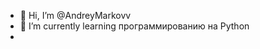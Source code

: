 - 👋 Hi, I’m @AndreyMarkovv 
- 🌱 I’m currently learning  программированию на Python
-

<!---
AndreyMarkovv/AndreyMarkovv is a ✨ special ✨ repository because its `README.md` (this file) appears on your GitHub profile.
You can click the Preview link to take a look at your changes.
--->
